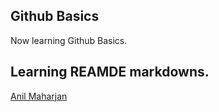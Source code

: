 ## Github Basics
Now learning Github Basics.

## Learning REAMDE markdowns.
[Anil Maharjan](http://www.anil-maharjan.com.np)
